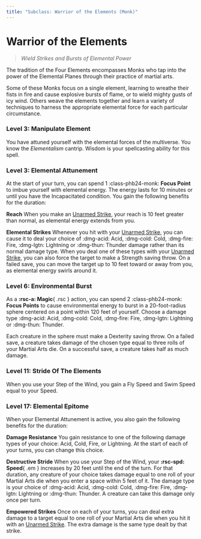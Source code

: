 ```yaml
---
title: "Subclass: Warrior of the Elements (Monk)"
---
```


<p style="display:none">
Wield Strikes and Bursts of Elemental Power
</p>

# Warrior of the Elements

> *Wield Strikes and Bursts of Elemental Power*

The tradition of the Four Elements encompasses Monks who tap into the power of the Elemental Planes through their practice of martial arts.

Some of these Monks focus on a single element, learning to wreathe their fists in fire and cause explosive bursts of flame, or to wield mighty gusts of icy wind. Others weave the elements together and learn a variety of techniques to harness the appropriate elemental force for each particular circumstance.

### Level 3: Manipulate Element

You have attuned yourself with the elemental forces of the multiverse. You know the *Elementalism* cantrip. Wisdom is your spellcasting ability for this spell.

### Level 3: Elemental Attunement

At the start of your turn, you can spend 1 :class-phb24-monk: **Focus Point** to imbue yourself with elemental energy. The energy lasts for 10 minutes or until you have the Incapacitated condition. You gain the following benefits for the duration:

**Reach**  When you make an [Unarmed Strike], your reach is 10 feet greater than normal, as elemental energy extends from you.
 
**Elemental Strikes**  Whenever you hit with your [Unarmed Strike], you can cause it to deal your choice of :dmg-acid: Acid, :dmg-cold: Cold, :dmg-fire: Fire, :dmg-lgtn: Lightning or :dmg-thun: Thunder damage rather than its normal damage type. When you deal one of these types with your [Unarmed Strike], you can also force the target to make a Strength saving throw. On a failed save, you can move the target up to 10 feet toward or away from you, as elemental energy swirls around it.

### Level 6: Environmental Burst

As a **:rsc-a: Magic**{ .rsc } action, you can spend 2 :class-phb24-monk: **Focus Points** to cause environmental energy to burst in a 20-foot-radius sphere centered on a point within 120 feet of yourself. Choose a damage type :dmg-acid: Acid, :dmg-cold: Cold, :dmg-fire: Fire, :dmg-lgtn: Lightning or :dmg-thun: Thunder.

Each creature in the sphere must make a Dexterity saving throw. On a failed save, a creature takes damage of the chosen type equal to three rolls of your Martial Arts die. On a successful save, a creature takes half as much damage.

### Level 11: Stride Of The Elements

When you use your Step of the Wind, you gain a Fly Speed and Swim Speed equal to your Speed.

### Level 17: Elemental Epitome

When your Elemental Attunement is active, you also gain the following benefits for the duration:

**Damage Resistance**  You gain resistance to one of the following damage types of your choice: Acid, Cold, Fire, or Lightning. At the start of each of your turns, you can change this choice.

**Destructive Stride**  When you use your Step of the Wind, your **:rsc-spd: Speed**{ .em } increases by 20 feet until the end of the turn. For that duration, any creature of your choice takes damage equal to one roll of your Martial Arts die when you enter a space within 5 feet of it. The damage type is your choice of :dmg-acid: Acid, :dmg-cold: Cold, :dmg-fire: Fire, :dmg-lgtn: Lightning or :dmg-thun: Thunder. A creature can take this damage only once per turn.

**Empowered Strikes**  Once on each of your turns, you can deal extra damage to a target equal to one roll of your Martial Arts die when you hit it with an [Unarmed Strike]. The extra damage is the same type dealt by that strike.

[Unarmed Strike]: ../../gameplay/phb/action.md#unarmed-strike
